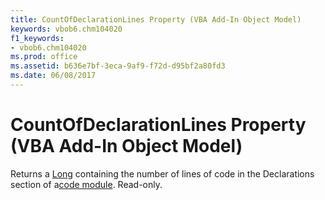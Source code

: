 ```yaml
---
title: CountOfDeclarationLines Property (VBA Add-In Object Model)
keywords: vbob6.chm104020
f1_keywords:
- vbob6.chm104020
ms.prod: office
ms.assetid: b636e7bf-3eca-9af9-f72d-d95bf2a80fd3
ms.date: 06/08/2017
---
```



# CountOfDeclarationLines Property (VBA Add-In Object Model)



Returns a [Long](../../Glossary/vbe-glossary.md#long-data-type) containing the number of lines of code in the Declarations section of a[code module](../../Glossary/vbe-glossary.md#code-module). Read-only.

